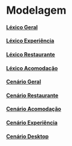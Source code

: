 <h1>Modelagem</h1>  

<div class="row">
  <div class="col s12 m3 center-align">
  <a href="lexicos_cenarios/lex_geral" class="module-link">
    <h4 class="promo-heading">
     Léxico Geral
    </h4>
  </a>
  </div>

  <div class="col s12 m3 center-align">
  <a href="lexicos_cenarios/lex_experiencia" class="module-link">
    <h4 class="promo-heading">
     Léxico Experiência
    </h4>
  </a>
  </div>

  <div class="col s12 m3 center-align">
  <a href="lexicos_cenarios/lex_restaurantes" class="module-link">
    <h4 class="promo-heading">
     Léxico Restaurante
    </h4>
  </a>
  </div>
  <div class="col s12 m3 center-align">
  <a href="lexicos_cenarios/lex_acomodacao" class="module-link">
    <h4 class="promo-heading">
     Léxico Acomodação
    </h4>
  </a>
  </div>
</div>

<div class="row">
  <div class="col s12 m3 center-align">
    <a href="modelagem/index" class="module-link">
      <h4 class="promo-heading">
       Cenário Geral
      </h4>
    </a>
  </div>  
  <div class="col s12 m3 center-align">
    <a href="lexicos_cenarios/cen_restaurantes" class="module-link">
      <h4 class="promo-heading">
       Cenário Restaurante
      </h4>
    </a>
  </div>
  <div class="col s12 m3 center-align">
    <a href="lexicos_cenarios/cen_hospedagem" class="module-link">
      <h4 class="promo-heading">
       Cenário Acomodação
      </h4>
    </a>
  </div>  
  <div class="col s12 m3 center-align">
    <a href="lexicos_cenarios/cen_experiencia" class="module-link">
      <h4 class="promo-heading">
       Cenário Experiência
      </h4>
    </a>
  </div>
  <div class="col s12 m3 center-align">
    <a href="lexicos_cenarios/cen_desktop" class="module-link">
      <h4 class="promo-heading">
       Cenário Desktop
      </h4>
    </a>
  </div>
</div>
